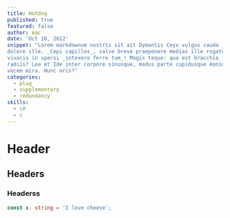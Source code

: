 ```yaml
---
title: Hotdog
published: true
featured: false
author: eac
date: 'Oct 10, 2022'
snippet: "Lorem markdownum nostris sit ait Dymantis Ceyx vulgus cauda _Atlantiades_ mente
dolore ille. _Cepi capillos_, salve breve praeponere medias ille rogatque picta,
vivacis in sparsi _intexere ferre tum_! Magis teque: qua est bracchia
radiis? Lea et Ide inter corpore sinusque, modus parte cupidusque Aonides
vocem mira. Hunc oris?"
categories:
  - plug
  - supplementary
  - redundancy
skills:
  - c#
  - c
---
```


# Header

## Headers

### Headerss

```ts
const x: string = 'I love cheese';
```
